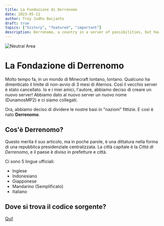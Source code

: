 ```yaml
---
title: La Fondazione di Derrenomo
date: 2023-05-11
author: Troy Judho Dwijanto
draft: true
topics: ["history", "featured", "important"]
description: Derrenomo, a country in a server of possibilities, but how did it come to be?
---
```


![Neutral Area](/neutral_area.png)

# La Fondazione di Derrenomo

Molto tempo fa, in un mondo di Minecraft lontano, lontano. Qualcuno ha dimenticato il limite di non-avvio di 3 mesi di Aternos.
Così il vecchio server è stato cancellato.
Io e i miei amici, l'autore, abbiamo deciso di creare un nuovo server!
Abbiamo dato al nuovo server un nuovo nome (DunamosMP2) e ci siamo collegati.

Ora, abbiamo deciso di dividere le nostre basi in "nazioni" fittizie. E così è nato **Derrenomo**.

## Cos'è Derrenomo?

Questo merita il suo articolo, ma in poche parole, è una dittatura nella forma di una repubblica presidenziale centralizzata. La città capitale è la *Città di Derrenomo*, e il paese è diviso in prefetture e città.

Ci sono 5 lingue ufficiali:
- Inglese
- Indonesiano
- Giapponese
- Mandarino (Semplificato)
- Italiano


## Dove si trova il codice sorgente?

[Qui!](https://github.com/Kirikmelet/derrenomo-site)

